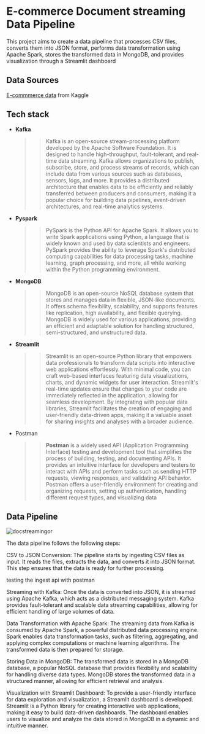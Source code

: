 # E-commerce Document streaming Data Pipeline
 This project aims to create a data pipeline that processes CSV files, converts them into JSON format, performs data transformation using Apache Spark, stores the transformed data in MongoDB, and provides visualization through a Streamlit dashboard

## Data Sources
[E-commmerce data](https://www.kaggle.com/datasets/carrie1/ecommerce-data)  from Kaggle

## Tech stack
- **Kafka**
  >>Kafka is an open-source stream-processing platform developed by the Apache Software Foundation. It is designed to handle high-throughput, fault-tolerant, and real-time data streaming. Kafka allows organizations to publish, subscribe, store, and process streams of records, which can include data from various sources such as databases, sensors, logs, and more. It provides a distributed architecture that enables data to be efficiently and reliably transferred between producers and consumers, making it a popular choice for building data pipelines, event-driven architectures, and real-time analytics systems.
- **Pyspark**
  >>PySpark is the Python API for Apache Spark. It allows you to write Spark applications using Python, a language that is widely known and used by data scientists and engineers. PySpark provides the ability to leverage Spark's distributed computing capabilities for data processing tasks, machine learning, graph processing, and more, all while working within the Python programming environment.
- **MongoDB**
  >> MongoDB is an open-source NoSQL database system that stores and manages data in flexible, JSON-like documents. It offers schema flexibility, scalability, and supports features like replication, high availability, and flexible querying. MongoDB is widely used for various applications, providing an efficient and adaptable solution for handling structured, semi-structured, and unstructured data.
- **Streamlit**
  >>Streamlit is an open-source Python library that empowers data professionals to transform data scripts into interactive web applications effortlessly. With minimal code, you can craft web-based interfaces featuring data visualizations, charts, and dynamic widgets for user interaction. Streamlit's real-time updates ensure that changes to your code are immediately reflected in the application, allowing for seamless development. By integrating with popular data libraries, Streamlit facilitates the creation of engaging and user-friendly data-driven apps, making it a valuable asset for sharing insights and analyses with a broader audience.
- Postman
  >>**Postman** is a widely used API (Application Programming Interface) testing and development tool that simplifies the process of building, testing, and documenting APIs. It provides an intuitive interface for developers and testers to interact with APIs and perform tasks such as sending HTTP requests, viewing responses, and validating API behavior. Postman offers a user-friendly environment for creating and organizing requests, setting up authentication, handling different request types, and visualizing data

## Data Pipeline 

![docstreamingor](https://github.com/LogicAL007/E-commmerce-streaming-project/assets/122959675/3ee32cf2-1f8e-4a96-b6bf-d588de405e83)

The data pipeline follows the following steps:

CSV to JSON Conversion: The pipeline starts by ingesting CSV files as input. It reads the files, extracts the data, and converts it into JSON format. This step ensures that the data is ready for further processing.

testing the ingest api with postman 

Streaming with Kafka: Once the data is converted into JSON, it is streamed using Apache Kafka, which acts as a distributed messaging system. Kafka provides fault-tolerant and scalable data streaming capabilities, allowing for efficient handling of large volumes of data.

Data Transformation with Apache Spark: The streaming data from Kafka is consumed by Apache Spark, a powerful distributed data processing engine. Spark enables data transformation tasks, such as filtering, aggregating, and applying complex computations or machine learning algorithms. The transformed data is then prepared for storage.

Storing Data in MongoDB: The transformed data is stored in a MongoDB database, a popular NoSQL database that provides flexibility and scalability for handling diverse data types. MongoDB stores the transformed data in a structured manner, allowing for efficient retrieval and analysis.

Visualization with Streamlit Dashboard: To provide a user-friendly interface for data exploration and visualization, a Streamlit dashboard is developed. Streamlit is a Python library for creating interactive web applications, making it easy to build data-driven dashboards. The dashboard enables users to visualize and analyze the data stored in MongoDB in a dynamic and intuitive manner.
